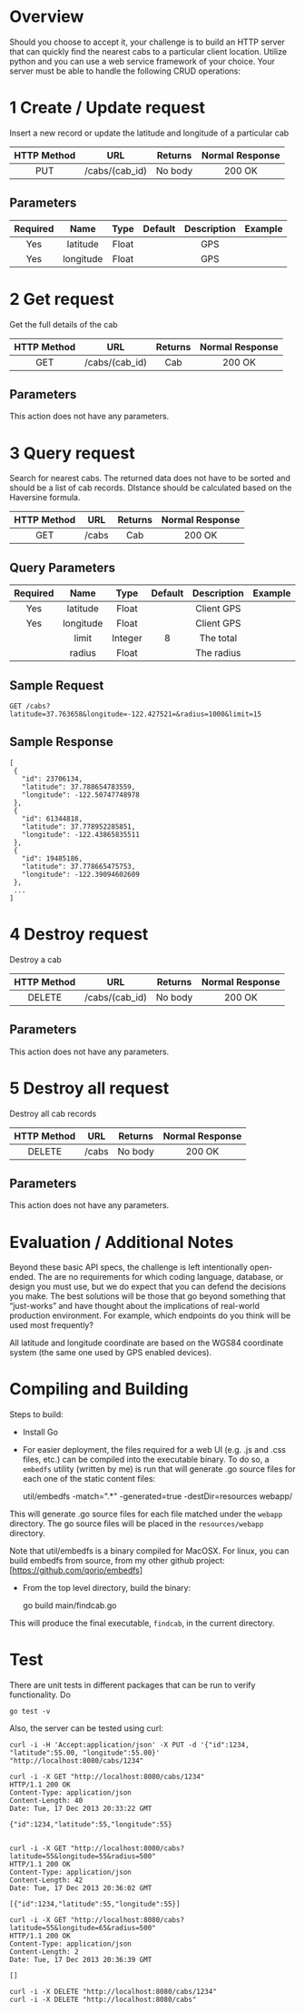 # Overview

Should you choose to accept it, your challenge is to build an HTTP server that can quickly find
the nearest cabs to a particular client location. Utilize python and you can use a web service
framework of your choice. Your server must be able to handle the following CRUD operations:

# 1 Create / Update request

Insert a new record or update the latitude and longitude of a particular cab

HTTP Method | URL | Returns | Normal Response
:----------:|:---:|:-------:|:--------------:
PUT | /cabs/(cab_id) | No body | 200 OK

## Parameters

Required | Name | Type | Default | Description | Example
:-------:|:----:|:----:|:-------:|:-----------:|:------:
Yes | latitude | Float | | GPS |
Yes | longitude | Float | | GPS |

# 2 Get request

Get the full details of the cab

HTTP Method | URL | Returns | Normal Response
:----------:|:---:|:-------:|:--------------:
GET | /cabs/(cab_id) | Cab | 200 OK

## Parameters

This action does not have any parameters.

# 3 Query request

Search for nearest cabs. The returned data does not have to be sorted and should be a list of
cab records. DIstance should be calculated based on the Haversine formula.

HTTP Method | URL | Returns | Normal Response
:----------:|:---:|:-------:|:--------------:
GET | /cabs | Cab | 200 OK

## Query Parameters

Required | Name | Type | Default | Description | Example
:-------:|:----:|:----:|:-------:|:-----------:|:------:
Yes | latitude | Float | |  Client GPS |
Yes | longitude | Float | | Client GPS |
|| limit | Integer | 8 | The total |
|| radius | Float || The radius |

## Sample Request

    GET /cabs?latitude=37.763658&longitude=-122.427521=&radius=1000&limit=15

## Sample Response

    [
     {
       "id": 23706134,
       "latitude": 37.788654783559,
       "longitude": -122.50747748978
     },
     {
       "id": 61344818,
       "latitude": 37.778952285851,
       "longitude": -122.43865835511
     },
     {
       "id": 19485186,
       "latitude": 37.778665475753,
       "longitude": -122.39094602609
     },
     ...
    ]

# 4 Destroy request

Destroy a cab

HTTP Method | URL | Returns | Normal Response
:----------:|:---:|:-------:|:--------------:
DELETE | /cabs/(cab_id) | No body | 200 OK

## Parameters

This action does not have any parameters.

# 5 Destroy all request

Destroy all cab records

HTTP Method | URL | Returns | Normal Response
:----------:|:---:|:-------:|:--------------:
DELETE | /cabs | No body | 200 OK

## Parameters

This action does not have any parameters.


# Evaluation / Additional Notes

Beyond these basic API specs, the challenge is left intentionally open-ended. The are no
requirements for which coding language, database, or design you must use, but we do expect
that you can defend the decisions you make. The best solutions will be those that go beyond
something that “just-works” and have thought about the implications of real-world production
environment. For example, which endpoints do you think will be used most frequently?

All latitude and longitude coordinate are based on the WGS84 coordinate system (the same one
used by GPS enabled devices).


# Compiling and Building

Steps to build:

+ Install Go

+ For easier deployment, the files required for a web UI (e.g. .js and .css files, etc.) can
be compiled into the executable binary.  To do so, a `embedfs` utility (written by me) is run
that will generate .go source files for each one of the static content files:

    util/embedfs -match=".*" -generated=true -destDir=resources webapp/

This will generate .go source files for each file matched under the `webapp` directory.  The
go source files will be placed in the `resources/webapp` directory.

Note that util/embedfs is a binary compiled for MacOSX.  For linux, you can build embedfs from
source, from my other github project: [https://github.com/qorio/embedfs]

+ From the top level directory, build the binary:

    go build main/findcab.go

This will produce the final executable, `findcab`, in the current directory.

# Test

There are unit tests in different packages that can be run to verify functionality.  Do

    go test -v

Also, the server can be tested using curl:

    curl -i -H 'Accept:application/json' -X PUT -d '{"id":1234, "latitude":55.00, "longitude":55.00}' "http://localhost:8080/cabs/1234"

    curl -i -X GET "http://localhost:8080/cabs/1234"
    HTTP/1.1 200 OK
    Content-Type: application/json
    Content-Length: 40
    Date: Tue, 17 Dec 2013 20:33:22 GMT

    {"id":1234,"latitude":55,"longitude":55}


    curl -i -X GET "http://localhost:8080/cabs?latitude=55&longitude=55&radius=500"
    HTTP/1.1 200 OK
    Content-Type: application/json
    Content-Length: 42
    Date: Tue, 17 Dec 2013 20:36:02 GMT

    [{"id":1234,"latitude":55,"longitude":55}]

    curl -i -X GET "http://localhost:8080/cabs?latitude=55&longitude=65&radius=500"
    HTTP/1.1 200 OK
    Content-Type: application/json
    Content-Length: 2
    Date: Tue, 17 Dec 2013 20:36:39 GMT

    []

    curl -i -X DELETE "http://localhost:8080/cabs/1234"
    curl -i -X DELETE "http://localhost:8080/cabs"
